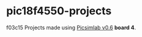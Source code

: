# pic18f4550-projects
f03c15 Projects made using [Picsimlab v0.6](https://sourceforge.net/projects/picsim/) __board 4__.
